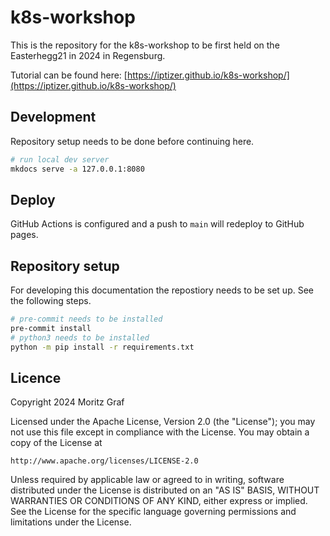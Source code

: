 # k8s-workshop

This is the repository for the k8s-workshop to be first held on the Easterhegg21 in 2024 in Regensburg.

Tutorial can be found here: [https://iptizer.github.io/k8s-workshop/](https://iptizer.github.io/k8s-workshop/)

## Development

Repository setup needs to be done before continuing here.

```sh
# run local dev server
mkdocs serve -a 127.0.0.1:8080
```

## Deploy

GitHub Actions is configured and a push to `main` will redeploy to GitHub pages.

## Repository setup

For developing this documentation the repostiory needs to be set up. See the following steps.

```sh
# pre-commit needs to be installed
pre-commit install
# python3 needs to be installed
python -m pip install -r requirements.txt
```

## Licence

Copyright 2024 Moritz Graf

Licensed under the Apache License, Version 2.0 (the "License");
you may not use this file except in compliance with the License.
You may obtain a copy of the License at

    http://www.apache.org/licenses/LICENSE-2.0

Unless required by applicable law or agreed to in writing, software
distributed under the License is distributed on an "AS IS" BASIS,
WITHOUT WARRANTIES OR CONDITIONS OF ANY KIND, either express or implied.
See the License for the specific language governing permissions and
limitations under the License.
